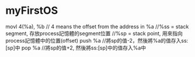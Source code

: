 # myFirstOS
movl 4(%a), %b  // 4 means the offset from the address in %a
//%ss = stack segment, 存放process記憶體的segment位置
//%sp = stack point, 用來指向process記憶體中的位置(offset)
push	%a		//將sp的值-2，然後將%a的值存入ss:[sp]中
pop		%a		//將sp的值+2, 然後將ss:[sp]中的值存入%a中
